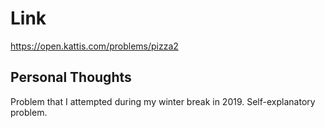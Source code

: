 # Link

https://open.kattis.com/problems/pizza2

## Personal Thoughts

Problem that I attempted during my winter break in 2019. Self-explanatory problem.


